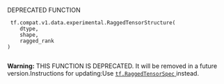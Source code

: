 DEPRECATED FUNCTION

```
 tf.compat.v1.data.experimental.RaggedTensorStructure(
    dtype,
    shape,
    ragged_rank
)
 
```


**Warning:**  THIS FUNCTION IS DEPRECATED. It will be removed in a future version.Instructions for updating:Use [ `tf.RaggedTensorSpec` ](https://tensorflow.google.cn/api_docs/python/tf/RaggedTensorSpec) instead.
